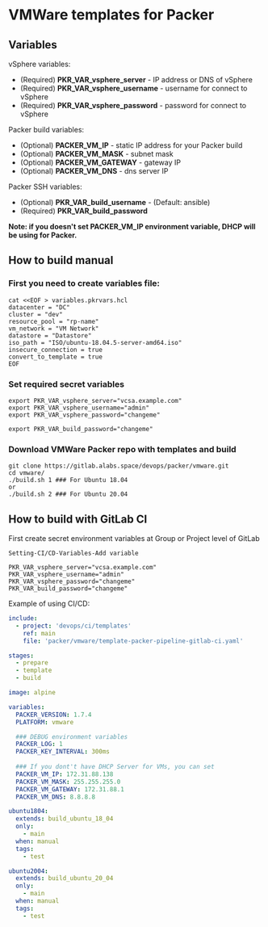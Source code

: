 # VMWare templates for Packer

## Variables

vSphere variables:

 - (Required) **PKR_VAR_vsphere_server** - IP address or DNS of vSphere
 - (Required) **PKR_VAR_vsphere_username** - username for connect to vSphere
 - (Required) **PKR_VAR_vsphere_password** - password for connect to vSphere

Packer build variables:

 - (Optional) **PACKER_VM_IP** - static IP address for your Packer build
 - (Optional) **PACKER_VM_MASK** - subnet mask
 - (Optional) **PACKER_VM_GATEWAY** - gateway IP
 - (Optional) **PACKER_VM_DNS** - dns server IP

Packer SSH variables:
 - (Optional) **PKR_VAR_build_username** - (Default: ansible)
 - (Required) **PKR_VAR_build_password**

**Note: if you doesn't set PACKER_VM_IP environment variable, DHCP will be using for Packer.**


## How to build manual

### First you need to create variables file:

```console
cat <<EOF > variables.pkrvars.hcl
datacenter = "DC"
cluster = "dev"
resource_pool = "rp-name"
vm_network = "VM Network"
datastore = "Datastore"
iso_path = "ISO/ubuntu-18.04.5-server-amd64.iso"
insecure_connection = true
convert_to_template = true
EOF
```
### Set required secret variables

```
export PKR_VAR_vsphere_server="vcsa.example.com"
export PKR_VAR_vsphere_username="admin"
export PKR_VAR_vsphere_password="changeme"

export PKR_VAR_build_password="changeme"
```

### Download VMWare Packer repo with templates and build

```console
git clone https://gitlab.alabs.space/devops/packer/vmware.git
cd vmware/
./build.sh 1 ### For Ubuntu 18.04
or
./build.sh 2 ### For Ubuntu 20.04
```

## How to build with GitLab CI

First create secret environment variables at Group or Project level of GitLab

```console
Setting-CI/CD-Variables-Add variable

PKR_VAR_vsphere_server="vcsa.example.com"
PKR_VAR_vsphere_username="admin"
PKR_VAR_vsphere_password="changeme"
PKR_VAR_build_password="changeme"
```

Example of using CI/CD:

```yaml
include:
  - project: 'devops/ci/templates'
    ref: main
    file: 'packer/vmware/template-packer-pipeline-gitlab-ci.yaml'

stages:
  - prepare
  - template
  - build

image: alpine

variables:
  PACKER_VERSION: 1.7.4
  PLATFORM: vmware

  ### DEBUG environment variables
  PACKER_LOG: 1
  PACKER_KEY_INTERVAL: 300ms
  
  ### If you dont't have DHCP Server for VMs, you can set
  PACKER_VM_IP: 172.31.88.138
  PACKER_VM_MASK: 255.255.255.0
  PACKER_VM_GATEWAY: 172.31.88.1
  PACKER_VM_DNS: 8.8.8.8

ubuntu1804:
  extends: build_ubuntu_18_04
  only:
    - main
  when: manual
  tags:
    - test

ubuntu2004:
  extends: build_ubuntu_20_04
  only:
    - main
  when: manual
  tags:
    - test
```



